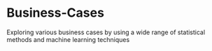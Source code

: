 # Business-Cases
Exploring various business cases by using a wide range of statistical methods and machine learning techniques
